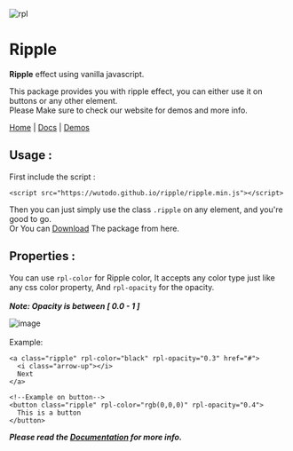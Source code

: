 ![rpl](https://github.com/WuToDo/Ripple/assets/75528637/136ddedd-8924-48f6-9759-80020e1aff81)

# Ripple
**Ripple** effect using vanilla javascript.

This package provides you with ripple effect, you can either use it on buttons or any other element.
<br/>
Please Make sure to check our website for demos and more info.

[Home](https://wutodo.github.io/ripple) | [Docs](https://wutodo.github.io/ripple/docs) | [Demos](https://wutodo.github.io/ripple/demos)

## Usage :
First include the script :
<br />
```
<script src="https://wutodo.github.io/ripple/ripple.min.js"></script>
```
Then you can just simply use the class `.ripple` on any element, and you're good to go.
<br/>
Or You can [Download](https://github.com/WuToDo/Ripple/archive/refs/heads/main.zip) The package from here.

## Properties :
You can use `rpl-color` for Ripple color, It accepts any color type just like any css color property,
And `rpl-opacity` for the opacity.
<br />
<br />
***Note: Opacity is between [ 0.0 - 1 ]***

![image](https://github.com/WuToDo/Ripple/assets/75528637/5acf7a6e-133c-4639-aa3d-8a099371b5be)
<br/>
<br/>
Example:
<br/>
```
<a class="ripple" rpl-color="black" rpl-opacity="0.3" href="#">
  <i class="arrow-up"></i>
  Next
</a>

<!--Example on button-->
<button class="ripple" rpl-color="rgb(0,0,0)" rpl-opacity="0.4">
  This is a button
</button>
```
***Please read the [Documentation](https://wutodo.github.io/ripple/docs) for more info.***
